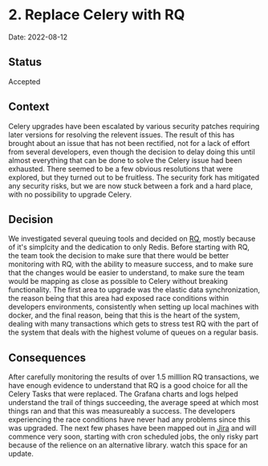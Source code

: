 # 2. Replace Celery with RQ

Date: 2022-08-12

## Status

Accepted

## Context

Celery upgrades have been escalated by various security patches requiring later versions for resolving the relevent issues. The result of this has brought about an issue that has not been rectified, not for a lack of effort from several developers, even though the decision to delay doing this until almost everything that can be done to solve the Celery issue had been exhausted. There seemed to be a few obvious resolutions that were explored, but they turned out to be fruitless. The security fork has mitigated any security risks, but we are now stuck between a fork and a hard place, with no possibility to upgrade Celery.

## Decision

We investigated several queuing tools and decided on [RQ](https://python-rq.org/), mostly because of it's simplcity and the dedication to only Redis. Before starting with RQ, the team took the decision to make sure that there would be better monitoring with RQ, with the ability to measure success, and to make sure that the changes would be easier to understand, to make sure the team would be mapping as close as possible to Celery without breaking functionality. The first area to upgrade was the elastic data synchronization, the reason being that this area had exposed race conditions within developers environments, consistently when setting up local machines with docker, and the final reason, being that this is the heart of the system, dealing with many transactions which gets to stress test RQ with the part of the system that deals with the highest volume of queues on a regular basis.

## Consequences

After carefully monitoring the results of over 1.5 milllion RQ transactions, we have enough evidence to understand that RQ is a good choice for all the Celery Tasks that were replaced. The Grafana charts and logs helped understand the trail of things succeeding, the average speed at which most things ran and that this was measureably a success. The developers experiencing the race conditions have never had any problems since this was upgraded. The next few phases have been mapped out in [Jira](https://uktrade.atlassian.net/browse/TET-16) and will commence very soon, starting with cron scheduled jobs, the only risky part because of the relience on an alternative library. watch this space for an update.
